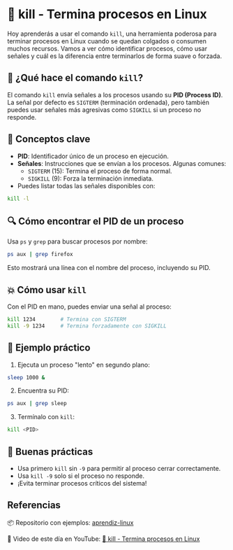 # 🧨 kill - Termina procesos en Linux

Hoy aprenderás a usar el comando `kill`, una herramienta poderosa para terminar procesos en Linux cuando se quedan colgados o consumen muchos recursos. Vamos a ver cómo identificar procesos, cómo usar señales y cuál es la diferencia entre terminarlos de forma suave o forzada.

## 📌 ¿Qué hace el comando `kill`?

El comando `kill` envía señales a los procesos usando su **PID (Process ID)**. La señal por defecto es `SIGTERM` (terminación ordenada), pero también puedes usar señales más agresivas como `SIGKILL` si un proceso no responde.

## 🧠 Conceptos clave

* **PID**: Identificador único de un proceso en ejecución.
* **Señales**: Instrucciones que se envían a los procesos. Algunas comunes:
  * `SIGTERM` (15): Termina el proceso de forma normal.
  * `SIGKILL` (9): Forza la terminación inmediata.
* Puedes listar todas las señales disponibles con:

```bash
kill -l
```

## 🔍 Cómo encontrar el PID de un proceso

Usa `ps` y `grep` para buscar procesos por nombre:

```bash
ps aux | grep firefox
```

Esto mostrará una línea con el nombre del proceso, incluyendo su PID.

## 💥 Cómo usar `kill`

Con el PID en mano, puedes enviar una señal al proceso:

```bash
kill 1234        # Termina con SIGTERM
kill -9 1234     # Termina forzadamente con SIGKILL
```

## 🧪 Ejemplo práctico

1. Ejecuta un proceso "lento" en segundo plano:

```bash
sleep 1000 &
```

2. Encuentra su PID:

```bash
ps aux | grep sleep
```

3. Termínalo con `kill`:

```bash
kill <PID>
```

## 🚀 Buenas prácticas

* Usa primero `kill` sin `-9` para permitir al proceso cerrar correctamente.
* Usa `kill -9` solo si el proceso no responde.
* ¡Evita terminar procesos críticos del sistema!

## Referencias

📦 Repositorio con ejemplos: [aprendiz-linux](https://github.com/jorgearma1982/aprendiz-linux/tree/main/21_dias_comandos_basicos)

🎥 Video de este día en YouTube: [🧨 kill - Termina procesos en Linux](https://www.youtube.com/watch?v=-8c3-6OANek&t=1s)
